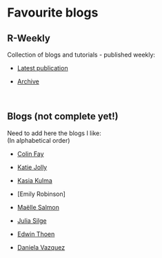 # Favourite blogs


## R-Weekly
Collection of blogs and tutorials - published weekly:

+ [Latest publication](https://rweekly.org/)

+ [Archive](https://rweekly.org/archive)


<br>


## Blogs (not complete yet!)
Need to add here the blogs I like:  
(In alphabetical order)  

+ [Colin Fay](http://colinfay.me/)

+ [Katie Jolly](http://katiejolly.io/)

+ [Kasia Kulma](https://kkulma.github.io/)

+ [Emily Robinson]

+ [Maëlle Salmon](http://www.masalmon.eu/)

+ [Julia Silge](https://juliasilge.com/blog/)

+ [Edwin Thoen](https://edwinth.github.io/)

+ [Daniela Vazquez](https://d4tagirl.com/)

